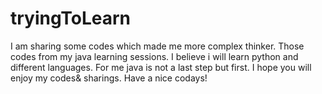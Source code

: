 # tryingToLearn
I am sharing some codes which made me more  complex thinker.
Those codes from my java learning sessions.
I believe i will learn python and different languages. For me java is not a last step but first.
I hope you will enjoy my codes& sharings.
Have a nice codays!



